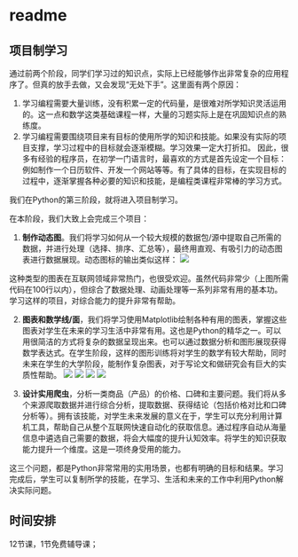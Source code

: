 # readme
## 项目制学习
通过前两个阶段，同学们学习过的知识点，实际上已经能够作出非常复杂的应用程序了。但真的放手去做，又会发现“无处下手”。这里面有两个原因：
1. 学习编程需要大量训练，没有积累一定的代码量，是很难对所学知识灵活运用的。这一点和数学这类基础课程一样，大量的习题实际上是在巩固知识点的熟练度。
2. 学习编程需要围绕项目来有目标的使用所学的知识和技能。如果没有实际的项目支撑，学习过程中的目标就会逐渐模糊。学习效果一定大打折扣。
因此，很多有经验的程序员，在初学一门语言时，最喜欢的方式是首先设定一个目标：例如制作一个日历软件、开发一个网站等等。有了具体的目标，在实现目标的过程中，逐渐掌握各种必要的知识和技能，是编程类课程非常棒的学习方式。

我们在Python的第三阶段，就将进入项目制学习。

在本阶段，我们大致上会完成三个项目：
1. **制作动态图**。我们将学习如何从一个较大规模的数据包/源中提取自己所需的数据，并进行处理（选择、排序、汇总等），最终用直观、有吸引力的动态图表进行数据展现。动态图标的输出类似这样：
![][image-1]

这种类型的图表在互联网领域非常热门，也很受欢迎。虽然代码非常少（上图所需代码在100行以内），但综合了数据处理、动画处理等一系列非常有用的基本功。学习这样的项目，对综合能力的提升非常有帮助。

2. **图表和数学线/面**，我们将学习使用Matplotlib绘制各种有用的图表，掌握这些图表对学生在未来的学习生活中非常有用。这也是Python的精华之一。可以用很简洁的方式将复杂的数据呈现出来。也可以通过数据分析和图形展现获得数学表达式。在学生阶段，这样的图形训练将对学生的数学有较大帮助，同时未来在学生的大学阶段，能制作复杂图表，对于写论文和做研究会有巨大的实质性帮助。
![][image-2]
![][image-3]
![][image-4]
![][image-5]



3. **设计实用爬虫**，分析一类商品（产品）的价格、口碑和主要问题。我们将从多个来源爬取数据并进行综合分析，提取数据、获得结论（包括价格对比和口碑分析等）。拥有该技能，对学生未来发展的意义在于，学生可以充分利用计算机工具，帮助自己从整个互联网快速自动化的获取信息。通过程序自动从海量信息中遴选自己需要的数据，将会大幅度的提升认知效率。将学生的知识获取能力提升一个维度。这是一项终身受用的能力。 

这三个问题，都是Python非常常用的实用场景，也都有明确的目标和结果。学习完成后，学生可以复制所学的技能，在学习、生活和未来的工作中利用Python解决实际问题。
## 时间安排
12节课，1节免费辅导课；

[image-1]:	virus_ani.gif
[image-2]:	1.png
[image-3]:	2.png
[image-4]:	3.png
[image-5]:	4.jpg